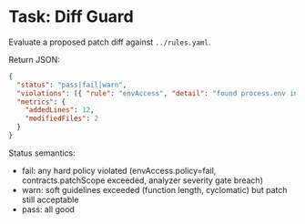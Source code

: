 # Task: Diff Guard

Evaluate a proposed patch diff against `../rules.yaml`.

Return JSON:

```json
{
  "status": "pass|fail|warn",
  "violations": [{ "rule": "envAccess", "detail": "found process.env in packages/foo/src/x.ts" }],
  "metrics": {
    "addedLines": 12,
    "modifiedFiles": 2
  }
}
```

Status semantics:

- fail: any hard policy violated (envAccess.policy=fail, contracts.patchScope exceeded, analyzer severity gate breach)
- warn: soft guidelines exceeded (function length, cyclomatic) but patch still acceptable
- pass: all good
